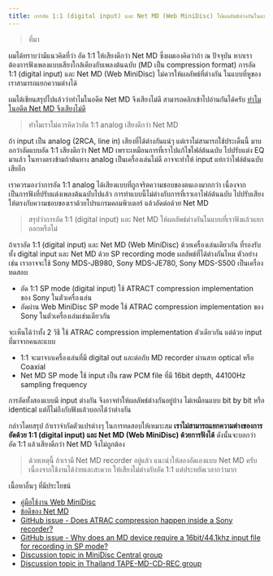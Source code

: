```yaml
---
title: การอัด 1:1 (digital input) และ Net MD (Web MiniDisc) ให้ผลลัพธ์ต่างกันในแบบที่เราฟังแล้วแยกออกหรือไม่
---
```


> ที่มา

ผมได้ทราบว่ามีแนวคิดที่ว่า อัด 1:1 ให้เสียงดีกว่า Net MD
ซึ่งผมเองคิดว่าถ้า ณ ปัจจุบัน หากเราต้องการฟังเพลงแบบเสียงใกล้เคียงกับเพลงต้นฉบับ (MD เป็น compression format)
การอัด 1:1 (digital input) และ Net MD (Web MiniDisc) ไม่ควรให้ผลลัพธ์ที่ต่างกัน ในแบบที่หูของเราสามารถแยกความต่างได้

ผมได้เขียนสรุปไปแล้วว่าทำไมในอดีต Net MD จึงเสียงไม่ดี สามารถคลิกเข้าไปอ่านกันได้ครับ [ทำไมในอดีต Net MD จึงเสียงไม่ดี](/net-md/why-did-net-md-not-produce-good-sound-quality-in-the-past)


> ทำไมเราไม่ควรคิดว่าอัด 1:1 analog เสียงดีกว่า Net MD

ถ้า input เป็น analog (2RCA, line in) เสียงที่ได้ต่างกันแน่ๆ แต่เราไม่สามารถใช้ประเด็นนี้ มาบอกว่าอัดแบบอัด 1:1 เสียงดีกว่า Net MD เพราะเหมือนการที่เราไปแก้ไขไฟล์ต้นฉบับ ไปปรับแต่ง EQ มาแล้ว ในทางตรงข้ามถ้าต้นทาง analog เป็นเครื่องเล่นไม่ดี อาจจะทำให้ input แย่กว่าไฟล์ต้นฉบับเสียอีก

เราควรมองว่าการอัด 1:1 analog ได้เสียงแบบที่ถูกจริตความชอบของตนเองมากกว่า เนื่องจากเป็นการฟังที่ปรับแต่งเพลงต้นฉบับไปแล้ว
การทำแบบนี้ไม่ต่างกับการที่เราเอาไฟล์ต้นฉบับ ไปปรับเสียงให้ตรงกับความชอบของเราด้วยโปรแกรมคอมพิวเตอร์ แล้วอัดต่อด้วย Net MD

> สรุปว่าการอัด 1:1 (digital input) และ Net MD ให้ผลลัพธ์ต่างกันในแบบที่เราฟังแล้วแยกออกหรือไม่

ถ้าเราอัด 1:1 (digital input) และ Net MD (Web MiniDisc) ด้วยเครื่องเล่นเดียวกัน ที่รองรับทั้ง digital input และ Net MD ด้วย SP recording mode ผลลัพธ์ที่ได้ต่างกันไหม
ตัวอย่างเช่น เราอาจจะใช้ Sony MDS-JB980, Sony MDS-JE780, Sony MDS-S500 เป็นเครื่องทดสอบ

- อัด 1:1 SP mode (digital input) ใช้ ATRACT compression implementation ของ Sony ในตัวเครื่องเล่น
- อัดผ่าน Web MiniDisc SP mode ใช้ ATRAC compression implementation ของ Sony ในตัวเครื่องเล่นเช่นเดียวกัน

จะเห็นได้ว่าทั้ง 2 วิธี ใช้ ATRAC compression implementation ตัวเดียวกัน แต่ด้วย input ที่มาจากคนละแบบ

- 1:1 จะมาจากเครื่องเล่นที่มี digital out และต่อกับ MD recorder ผ่านสาย optical หรือ Coaxial
- Net MD SP mode ใช้ input เป็น raw PCM file ที่มี 16bit depth, 44100Hz sampling frequency

การอัดทั้งสองแบบมี input ต่างกัน จึงอาจทำให้ผลลัพธ์ต่างกันอยู่บ้าง ไม่เหมือนแบบ bit by bit หรือ identical แต่ก็ไม่ถึงกับฟังแล้วบอกได้ว่าต่างกัน

กล่าวโดยสรุป ถ้าเราจำกัดตัวแปรต่างๆ ในการทดสอบให้เหมาะสม **เราไม่สามารถแยกความต่างของการอัดด้วย 1:1 (digital input) และ Net MD (Web MiniDisc) ด้วยการฟังได้**
ดังนั้นจะบอกว่า อัด 1:1 แล้วเสียงดีกว่า Net MD จึงไม่ถูกต้อง


> ด้วยเหตุนี้ ถ้าเรามี Net MD recorder อยู่แล้ว แนะนำให้ลองอัดเองแบบ Net MD ครับ เนื่องจากใช้งานได้ง่ายและสะดวก ให้เสียงไม่ต่างกับอัด 1:1 แต่ประหยัดเวลากว่ามาก

เนื้อหาอื่นๆ ที่มีประโยชน์

- [คู่มือใช้งาน Web MiniDisc](/net-md/web-mini-disc-manual)
- [ข้อดีของ Net MD](/net-md/advantages-of-net-md)
- [GitHub issue - Does ATRAC compression happen inside a Sony recorder?](https://github.com/cybercase/netmd-js/issues/32)
- [GitHub issue - Why does an MD device require a 16bit/44.1khz input file for recording in SP mode?](https://github.com/linux-minidisc/linux-minidisc/issues/77)
- [Discussion topic in MiniDisc Central group](https://www.facebook.com/groups/1172366263130102/posts/1612416652458392)
- [Discussion topic in Thailand TAPE-MD-CD-REC group](https://www.facebook.com/groups/732821726855196/posts/2482735481863803/)
